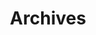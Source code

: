---
title: "Archives"
layout: "archives"
slug: "archives"
menu:
    main:
        weight: 20
        params: 
            icon: archives
---
